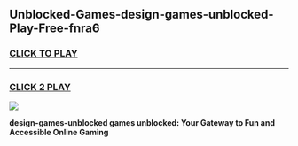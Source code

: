 
## Unblocked-Games-design-games-unblocked-Play-Free-fnra6
<h3>
<a href="https://premium76.site?title=design-games-unblocked&ref=23A">CLICK TO PLAY</a></h3>
<hr>

<h3>
<a href="https://premium76.site?title=design-games-unblocked&ref=23A">CLICK 2 PLAY</a>
  
</h3>

<a href="https://premium76.site?title=design-games-unblocked&ref=23A"><img src="https://clearcache.store/games.png"></a>


**design-games-unblocked games unblocked: Your Gateway to Fun and Accessible Online Gaming**
